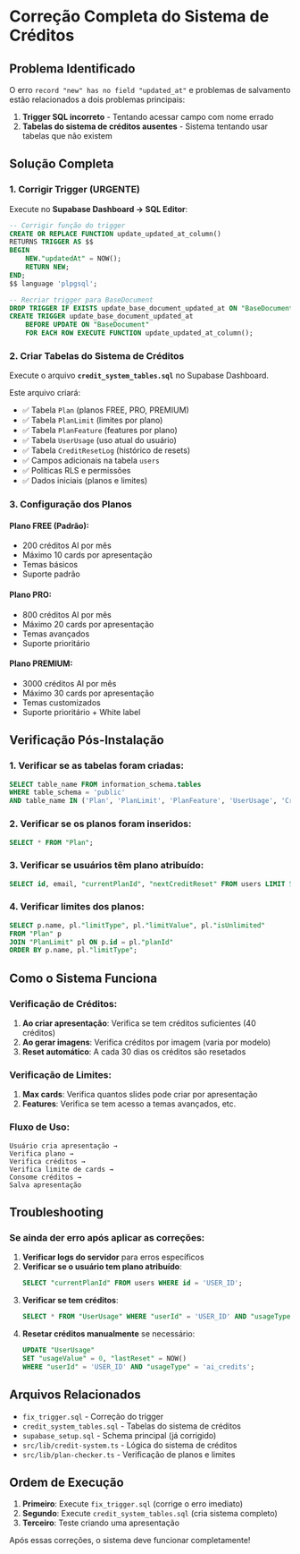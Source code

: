 # Correção Completa do Sistema de Créditos

## Problema Identificado
O erro `record "new" has no field "updated_at"` e problemas de salvamento estão relacionados a dois problemas principais:

1. **Trigger SQL incorreto** - Tentando acessar campo com nome errado
2. **Tabelas do sistema de créditos ausentes** - Sistema tentando usar tabelas que não existem

## Solução Completa

### 1. Corrigir Trigger (URGENTE)
Execute no **Supabase Dashboard → SQL Editor**:

```sql
-- Corrigir função do trigger
CREATE OR REPLACE FUNCTION update_updated_at_column()
RETURNS TRIGGER AS $$
BEGIN
    NEW."updatedAt" = NOW();
    RETURN NEW;
END;
$$ language 'plpgsql';

-- Recriar trigger para BaseDocument
DROP TRIGGER IF EXISTS update_base_document_updated_at ON "BaseDocument";
CREATE TRIGGER update_base_document_updated_at 
    BEFORE UPDATE ON "BaseDocument" 
    FOR EACH ROW EXECUTE FUNCTION update_updated_at_column();
```

### 2. Criar Tabelas do Sistema de Créditos
Execute o arquivo **`credit_system_tables.sql`** no Supabase Dashboard.

Este arquivo criará:
- ✅ Tabela `Plan` (planos FREE, PRO, PREMIUM)
- ✅ Tabela `PlanLimit` (limites por plano)
- ✅ Tabela `PlanFeature` (features por plano)
- ✅ Tabela `UserUsage` (uso atual do usuário)
- ✅ Tabela `CreditResetLog` (histórico de resets)
- ✅ Campos adicionais na tabela `users`
- ✅ Políticas RLS e permissões
- ✅ Dados iniciais (planos e limites)

### 3. Configuração dos Planos

#### Plano FREE (Padrão):
- 200 créditos AI por mês
- Máximo 10 cards por apresentação
- Temas básicos
- Suporte padrão

#### Plano PRO:
- 800 créditos AI por mês
- Máximo 20 cards por apresentação
- Temas avançados
- Suporte prioritário

#### Plano PREMIUM:
- 3000 créditos AI por mês
- Máximo 30 cards por apresentação
- Temas customizados
- Suporte prioritário + White label

## Verificação Pós-Instalação

### 1. Verificar se as tabelas foram criadas:
```sql
SELECT table_name FROM information_schema.tables 
WHERE table_schema = 'public' 
AND table_name IN ('Plan', 'PlanLimit', 'PlanFeature', 'UserUsage', 'CreditResetLog');
```

### 2. Verificar se os planos foram inseridos:
```sql
SELECT * FROM "Plan";
```

### 3. Verificar se usuários têm plano atribuído:
```sql
SELECT id, email, "currentPlanId", "nextCreditReset" FROM users LIMIT 5;
```

### 4. Verificar limites dos planos:
```sql
SELECT p.name, pl."limitType", pl."limitValue", pl."isUnlimited"
FROM "Plan" p
JOIN "PlanLimit" pl ON p.id = pl."planId"
ORDER BY p.name, pl."limitType";
```

## Como o Sistema Funciona

### Verificação de Créditos:
1. **Ao criar apresentação**: Verifica se tem créditos suficientes (40 créditos)
2. **Ao gerar imagens**: Verifica créditos por imagem (varia por modelo)
3. **Reset automático**: A cada 30 dias os créditos são resetados

### Verificação de Limites:
1. **Max cards**: Verifica quantos slides pode criar por apresentação
2. **Features**: Verifica se tem acesso a temas avançados, etc.

### Fluxo de Uso:
```
Usuário cria apresentação → 
Verifica plano → 
Verifica créditos → 
Verifica limite de cards → 
Consome créditos → 
Salva apresentação
```

## Troubleshooting

### Se ainda der erro após aplicar as correções:

1. **Verificar logs do servidor** para erros específicos
2. **Verificar se o usuário tem plano atribuído**:
   ```sql
   SELECT "currentPlanId" FROM users WHERE id = 'USER_ID';
   ```
3. **Verificar se tem créditos**:
   ```sql
   SELECT * FROM "UserUsage" WHERE "userId" = 'USER_ID' AND "usageType" = 'ai_credits';
   ```
4. **Resetar créditos manualmente** se necessário:
   ```sql
   UPDATE "UserUsage" 
   SET "usageValue" = 0, "lastReset" = NOW()
   WHERE "userId" = 'USER_ID' AND "usageType" = 'ai_credits';
   ```

## Arquivos Relacionados

- `fix_trigger.sql` - Correção do trigger
- `credit_system_tables.sql` - Tabelas do sistema de créditos
- `supabase_setup.sql` - Schema principal (já corrigido)
- `src/lib/credit-system.ts` - Lógica do sistema de créditos
- `src/lib/plan-checker.ts` - Verificação de planos e limites

## Ordem de Execução

1. **Primeiro**: Execute `fix_trigger.sql` (corrige o erro imediato)
2. **Segundo**: Execute `credit_system_tables.sql` (cria sistema completo)
3. **Terceiro**: Teste criando uma apresentação

Após essas correções, o sistema deve funcionar completamente!
